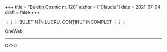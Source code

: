 +++
title = "Buletin Cosmic nr. 120"
author = ["Claudiu"]
date = 2021-07-04
draft = false
+++

⋮⋮⋮ BULETIN ÎN LUCRU, CONȚINUT INCOMPLET ⋮⋮⋮

OneWeb

---

CZ2D